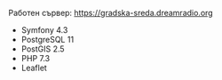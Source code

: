 Работен сървер:
https://gradska-sreda.dreamradio.org


* Symfony 4.3
* PostgreSQL 11
* PostGIS 2.5
* PHP 7.3
* Leaflet
